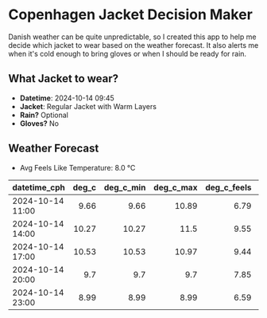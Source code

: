 
# Copenhagen Jacket Decision Maker

Danish weather can be quite unpredictable, so I created this app to help me decide which jacket to wear based on the weather forecast. 
It also alerts me when it's cold enough to bring gloves or when I should be ready for rain.

## What Jacket to wear?

- **Datetime**: 2024-10-14 09:45
- **Jacket**: Regular Jacket with Warm Layers
- **Rain?** Optional
- **Gloves?** No

## Weather Forecast
- Avg Feels Like Temperature: 8.0 °C

| datetime_cph     |   deg_c |   deg_c_min |   deg_c_max |   deg_c_feels | weather   | wind   | rain   |
|:-----------------|--------:|------------:|------------:|--------------:|:----------|:-------|:-------|
| 2024-10-14 11:00 |    9.66 |        9.66 |       10.89 |          6.79 | Rain      | Medium | Low    |
| 2024-10-14 14:00 |   10.27 |       10.27 |       11.5  |          9.55 | Clouds    | Medium | None   |
| 2024-10-14 17:00 |   10.53 |       10.53 |       10.97 |          9.44 | Clouds    | Medium | None   |
| 2024-10-14 20:00 |    9.7  |        9.7  |        9.7  |          7.85 | Clouds    | Low    | None   |
| 2024-10-14 23:00 |    8.99 |        8.99 |        8.99 |          6.59 | Rain      | Low    | Low    |
        